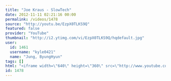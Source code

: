 ```yaml
---
title: "Joe Kraus - SlowTech"
date: 2012-11-11 02:21:16 00:00
permalink: /videos/1478
source: "http://youtu.be/EzpX0TLKS9Q"
featured: false
provider: "YouTube"
thumbnail: "http://i2.ytimg.com/vi/EzpX0TLKS9Q/hqdefault.jpg"
user:
  id: 1461
  username: "kyle0421"
  name: "Jung, ByungHyun"
tags: []
html: "<iframe width=\"640\" height=\"360\" src=\"http://www.youtube.com/embed/EzpX0TLKS9Q?wmode=transparent&fs=1&feature=oembed\" frameborder=\"0\" allowfullscreen></iframe>"
id: 1478
---
```


